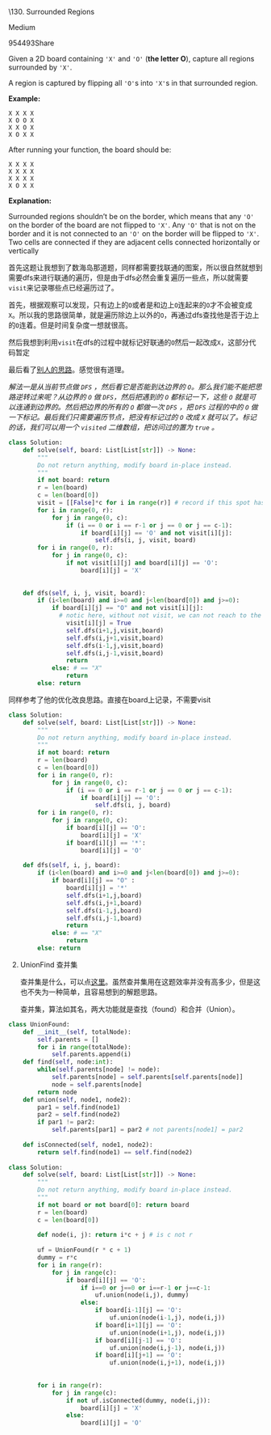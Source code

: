 \130. Surrounded Regions

Medium

954493Share

Given a 2D board containing `'X'` and `'O'` (**the letter O**), capture all regions surrounded by `'X'`.

A region is captured by flipping all `'O'`s into `'X'`s in that surrounded region.

**Example:**

```
X X X X
X O O X
X X O X
X O X X
```

After running your function, the board should be:

```
X X X X
X X X X
X X X X
X O X X
```

**Explanation:**

Surrounded regions shouldn’t be on the border, which means that any `'O'` on the border of the board are not flipped to `'X'`. Any `'O'` that is not on the border and it is not connected to an `'O'` on the border will be flipped to `'X'`. Two cells are connected if they are adjacent cells connected horizontally or vertically



首先这题让我想到了数海岛那道题，同样都需要找联通的图案，所以很自然就想到需要dfs来进行联通的遍历，但是由于dfs必然会重复遍历一些点，所以就需要`visit`来记录哪些点已经遍历过了。

首先，根据观察可以发现，只有边上的`O`或者是和边上`O`连起来的`O`才不会被变成`X`。所以我的思路很简单，就是遍历除边上以外的`O`，再通过dfs查找他是否于边上的`O`连着。但是时间复杂度一想就很高。

然后我想到利用`visit`在dfs的过程中就标记好联通的`O`然后一起改成`X`，这部分代码暂定

最后看了[别人的思路](https://leetcode.wang/leetcode-130-Surrounded-Regions.html)。感觉很有道理。

*解法一是从当前节点做 `DFS` ，然后看它是否能到达边界的 `O`。那么我们能不能把思路逆转过来呢？从边界的 `O` 做 `DFS`，然后把遇到的 `O` 都标记一下，这些 `O` 就是可以连通到边界的。然后把边界的所有的 `O` 都做一次 `DFS` ，把 `DFS` 过程的中的 `O` 做一下标记。最后我们只需要遍历节点，把没有标记过的 `O` 改成 `X` 就可以了。标记的话，我们可以用一个 `visited` 二维数组，把访问过的置为 `true` 。*

```python
class Solution:
    def solve(self, board: List[List[str]]) -> None:
        """
        Do not return anything, modify board in-place instead.
        """
        if not board: return
        r = len(board)
        c = len(board[0])
        visit = [[False]*c for i in range(r)] # record if this spot has been visited
        for i in range(0, r):
            for j in range(0, c):
                if (i == 0 or i == r-1 or j == 0 or j == c-1):
                    if board[i][j] == 'O' and not visit[i][j]:
                        self.dfs(i, j, visit, board)
        for i in range(0, r):
            for j in range(0, c):
                if not visit[i][j] and board[i][j] == 'O':
                    board[i][j] = 'X'
                        
                    
    def dfs(self, i, j, visit, board):
        if (i<len(board) and i>=0 and j<len(board[0]) and j>=0):
            if board[i][j] == "O" and not visit[i][j]: 
              # notic here, without not visit, we can not reach to the recursion end
                visit[i][j] = True
                self.dfs(i+1,j,visit,board)
                self.dfs(i,j+1,visit,board)
                self.dfs(i-1,j,visit,board)
                self.dfs(i,j-1,visit,board)
                return
            else: # == "X"
                return
        else: return
```

同样参考了他的优化改良思路。直接在board上记录，不需要visit

```python
class Solution:
    def solve(self, board: List[List[str]]) -> None:
        """
        Do not return anything, modify board in-place instead.
        """
        if not board: return
        r = len(board)
        c = len(board[0])
        for i in range(0, r):
            for j in range(0, c):
                if (i == 0 or i == r-1 or j == 0 or j == c-1):
                    if board[i][j] == 'O':
                        self.dfs(i, j, board)
        for i in range(0, r):
            for j in range(0, c):
                if board[i][j] == 'O':
                    board[i][j] = 'X'
                if board[i][j] == '*':
                    board[i][j] = 'O'
                    
    def dfs(self, i, j, board):
        if (i<len(board) and i>=0 and j<len(board[0]) and j>=0):
            if board[i][j] == "O" :
                board[i][j] = '*'
                self.dfs(i+1,j,board)
                self.dfs(i,j+1,board)
                self.dfs(i-1,j,board)
                self.dfs(i,j-1,board)
                return
            else: # == "X"
                return
        else: return
```



2. UnionFind 查并集

   查并集是什么，可以点[这里](https://blog.csdn.net/liujian20150808/article/details/50848646)。虽然查并集用在这题效率并没有高多少，但是这也不失为一种简单，且容易想到的解题思路。
   
   查并集，算法如其名，两大功能就是查找（found）和合并（Union）。

```python
class UnionFound:
    def __init__(self, totalNode):
        self.parents = []
        for i in range(totalNode):
            self.parents.append(i)
    def find(self, node:int):
        while(self.parents[node] != node):
            self.parents[node] = self.parents[self.parents[node]]
            node = self.parents[node]
        return node
    def union(self, node1, node2):
        par1 = self.find(node1)
        par2 = self.find(node2)
        if par1 != par2:
            self.parents[par1] = par2 # not parents[node1] = par2
            
    def isConnected(self, node1, node2):
        return self.find(node1) == self.find(node2)
        
class Solution:
    def solve(self, board: List[List[str]]) -> None:
        """
        Do not return anything, modify board in-place instead.
        """
        if not board or not board[0]: return board
        r = len(board)
        c = len(board[0])
        
        def node(i, j): return i*c + j # is c not r
        
        uf = UnionFound(r * c + 1)
        dummy = r*c 
        for i in range(r):
            for j in range(c):
                if board[i][j] == 'O':
                    if i==0 or j==0 or i==r-1 or j==c-1:
                        uf.union(node(i,j), dummy)
                    else:
                        if board[i-1][j] == 'O': 
                            uf.union(node(i-1,j), node(i,j))
                        if board[i+1][j] == 'O': 
                            uf.union(node(i+1,j), node(i,j))
                        if board[i][j-1] == 'O': 
                            uf.union(node(i,j-1), node(i,j))
                        if board[i][j+1] == 'O': 
                            uf.union(node(i,j+1), node(i,j))
                        
        
        for i in range(r):
            for j in range(c):
                if not uf.isConnected(dummy, node(i,j)):
                    board[i][j] = 'X'
                else:
                    board[i][j] = 'O'
                            
```


